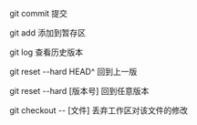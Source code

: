 git commit 提交

git add 添加到暂存区

git log  查看历史版本

git reset --hard HEAD^ 回到上一版

git reset --hard [版本号] 回到任意版本

git checkout -- [文件] 丢弃工作区对该文件的修改
